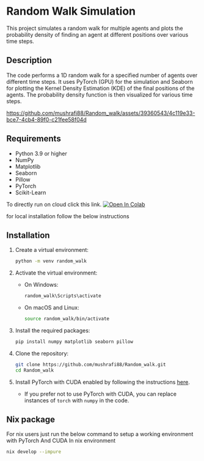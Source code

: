 # Random Walk Simulation

This project simulates a random walk for multiple agents and plots the probability density of finding an agent at different positions over various time steps.

## Description

The code performs a 1D random walk for a specified number of agents over different time steps. It uses PyTorch (GPU) for the simulation and Seaborn for plotting the Kernel Density Estimation (KDE) of the final positions of the agents. The probability density function is then visualized for various time steps.


https://github.com/mushrafi88/Random_walk/assets/39360543/4c119e33-bce7-4cb4-89f0-c21fee58f04d


## Requirements

- Python 3.9 or higher
- NumPy
- Matplotlib
- Seaborn
- Pillow
- PyTorch
- Scikit-Learn

To directly run on cloud click this link. [![Open In Colab](https://colab.research.google.com/assets/colab-badge.svg)](https://colab.research.google.com/github/mushrafi88/Random_walk/blob/main/random_walk.ipynb)

for local installation follow the below instructions

## Installation

1. Create a virtual environment:

    ```bash
    python -m venv random_walk
    ```

2. Activate the virtual environment:

    - On Windows:
      ```bash
      random_walk\Scripts\activate
      ```
    - On macOS and Linux:
      ```bash
      source random_walk/bin/activate
      ```

3. Install the required packages:

    ```bash
    pip install numpy matplotlib seaborn pillow
    ```

4. Clone the repository:

    ```bash
    git clone https://github.com/mushrafi88/Random_walk.git
    cd Random_walk
    ```
5. Install PyTorch with CUDA enabled by following the instructions [here](https://pytorch.org/get-started/locally/).

    - If you prefer not to use PyTorch with CUDA, you can replace instances of `torch` with `numpy` in the code.

## Nix package 
For nix users just run the below command to setup a working environment with PyTorch And CUDA
In nix environment 
```bash
nix develop --impure
```

